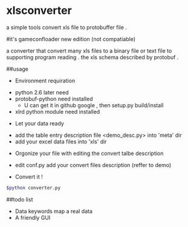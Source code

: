xlsconverter
============

a simple tools convert xls file to protobuffer file  .

#it's gameconfloader new edition (not compatiable)

a converter that convert many xls files to a binary file or text file to supporting program reading .
the xls schema described by protobuf .

##usage
* Environment requiration
 - python 2.6 later need
 - protobuf-python need installed
	- U can get it in github google , then setup.py build/install
 - xlrd python module need installed
* Let your data ready
 - add the table entry description file <demo_desc.py> into 'meta' dir
 - add your excel data files into 'xls' dir
* Orgonize your file with editing the convert talbe description
 - edit conf.py add your convert files description (reffer to demo)
* Convert it !
```sh
$python converter.py
```
##todo list
* Data keywords map a real data
* A friendly GUI


